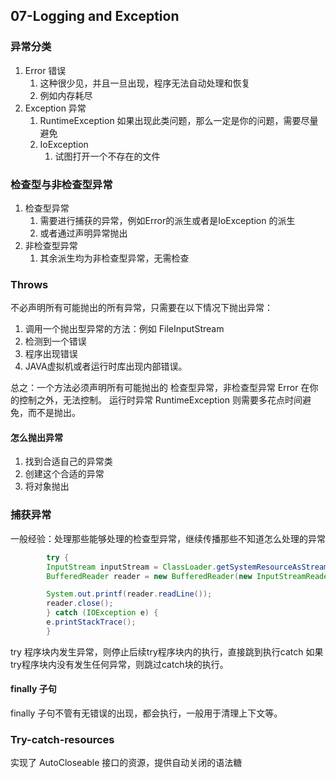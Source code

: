
## 07-Logging and Exception

### 异常分类

1. Error 错误
    1. 这种很少见，并且一旦出现，程序无法自动处理和恢复
    2. 例如内存耗尽
2. Exception 异常
    1. RuntimeException 如果出现此类问题，那么一定是你的问题，需要尽量避免
    2. IoException
        1. 试图打开一个不存在的文件

### 检查型与非检查型异常

1. 检查型异常
   1. 需要进行捕获的异常，例如Error的派生或者是IoException 的派生
   2. 或者通过声明异常抛出
2. 非检查型异常
   1. 其余派生均为非检查型异常，无需检查

### Throws

不必声明所有可能抛出的所有异常，只需要在以下情况下抛出异常：

1. 调用一个抛出型异常的方法：例如 FileInputStream
2. 检测到一个错误
3. 程序出现错误
4. JAVA虚拟机或者运行时库出现内部错误。

总之：一个方法必须声明所有可能抛出的 检查型异常，非检查型异常 Error 在你的控制之外，无法控制。
运行时异常 RuntimeException 则需要多花点时间避免，而不是抛出。

#### 怎么抛出异常

1. 找到合适自己的异常类
2. 创建这个合适的异常
3. 将对象抛出

### 捕获异常
一般经验：处理那些能够处理的检查型异常，继续传播那些不知道怎么处理的异常

```java
        try {
        InputStream inputStream = ClassLoader.getSystemResourceAsStream("test.txt");
        BufferedReader reader = new BufferedReader(new InputStreamReader(inputStream));

        System.out.printf(reader.readLine());
        reader.close();
        } catch (IOException e) {
        e.printStackTrace();
        }
```

try 程序块内发生异常，则停止后续try程序块内的执行，直接跳到执行catch
如果 try程序块内没有发生任何异常，则跳过catch块的执行。


#### finally 子句

finally 子句不管有无错误的出现，都会执行，一般用于清理上下文等。


### Try-catch-resources
实现了 AutoCloseable 接口的资源，提供自动关闭的语法糖